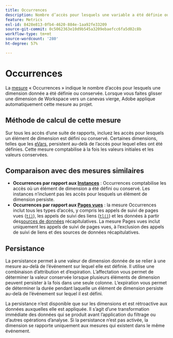 ```yaml
---
title: Occurrences
description: Nombre d’accès pour lesquels une variable a été définie ou conservée.
feature: Metrics
exl-id: 8428e813-0fb4-4620-884e-1aa92fe33209
source-git-commit: 0c5062363e10d9b545a3209ebaefcc6fa5d02c8b
workflow-type: tm+mt
source-wordcount: '280'
ht-degree: 57%

---
```


# Occurrences

La [mesure](overview.md) « Occurrences » indique le nombre d’accès pour lesquels une dimension donnée a été définie ou conservée. Lorsque vous faites glisser une dimension de Workspace vers un canevas vierge, Adobe applique automatiquement cette mesure au projet.

## Méthode de calcul de cette mesure

Sur tous les accès d’une suite de rapports, incluez les accès pour lesquels un élément de dimension est défini ou conservé. Certaines dimensions, telles que les [eVars](../dimensions/evar.md), persistent au-delà de l’accès pour lequel elles ont été définies. Cette mesure comptabilise à la fois les valeurs initiales et les valeurs conservées.

## Comparaison avec des mesures similaires

* **Occurrences par rapport aux [Instances](instances.md)** : Occurrences comptabilise les accès où un élément de dimension a été défini ou conservé. Les instances n’incluent pas les accès pour lesquels un élément de dimension persiste.
* **Occurrences par rapport aux [Pages vues](page-views.md)** : la mesure Occurrences inclut tous les types d’accès, y compris les appels de suivi de pages vues ([`t()`](/help/implement/vars/functions/t-method.md)), les appels de suivi des liens ([`tl()`](/help/implement/vars/functions/tl-method.md)) et les données à partir des[sources de données](/help/import/data-sources/overview.md) récapitulatives. La mesure Pages vues inclut uniquement les appels de suivi de pages vues, à l’exclusion des appels de suivi de liens et des sources de données récapitulatives.

## Persistance

La persistance permet à une valeur de dimension donnée de se relier à une mesure au-delà de l’événement sur lequel elle est définie. Il utilise une combinaison d’attribution et d’expiration. L’affectation vous permet de déterminer la valeur conservée lorsque plusieurs éléments de dimension peuvent persister à la fois dans une seule colonne. L’expiration vous permet de déterminer la durée pendant laquelle un élément de dimension persiste au-delà de l’événement sur lequel il est défini.

La persistance n’est disponible que sur les dimensions et est rétroactive aux données auxquelles elle est appliquée. Il s’agit d’une transformation immédiate des données qui se produit avant l’application du filtrage ou d’autres opérations d’analyse. Si la persistance n’est pas activée, la dimension se rapporte uniquement aux mesures qui existent dans le même événement.